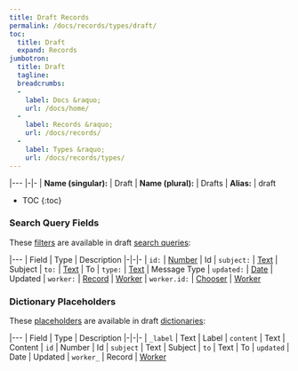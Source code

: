 ```yaml
---
title: Draft Records
permalink: /docs/records/types/draft/
toc:
  title: Draft
  expand: Records
jumbotron:
  title: Draft
  tagline: 
  breadcrumbs:
  -
    label: Docs &raquo;
    url: /docs/home/
  -
    label: Records &raquo;
    url: /docs/records/
  -
    label: Types &raquo;
    url: /docs/records/types/
---
```


|---
|-|-
| **Name (singular):** | Draft
| **Name (plural):** | Drafts
| **Alias:** | draft

* TOC
{:toc}

### Search Query Fields

These [filters](/docs/search/filters/) are available in draft [search queries](/docs/search/):

|---
| Field | Type | Description
|-|-|-
| `id:` | [Number](/docs/search/filters/numbers/) | Id
| `subject:` | [Text](/docs/search/filters/text/) | Subject
| `to:` | [Text](/docs/search/filters/text/) | To
| `type:` | [Text](/docs/search/filters/text/) | Message Type
| `updated:` | [Date](/docs/search/filters/dates/) | Updated
| `worker:` | [Record](/docs/search/deep-search/) | [Worker](/docs/records/types/worker/)
| `worker.id:` | [Chooser](/docs/search/filters/choosers/) | [Worker](/docs/records/types/worker/)

### Dictionary Placeholders

These [placeholders](/docs/bots/scripting/placeholders/) are available in draft [dictionaries](/docs/bots/behaviors/dictionaries/):

|---
| Field | Type | Description
|-|-|-
| `_label` | Text | Label
| `content` | Text | Content
| `id` | Number | Id
| `subject` | Text | Subject
| `to` | Text | To
| `updated` | Date | Updated
| `worker_` | Record | [Worker](/docs/records/types/draft/)
